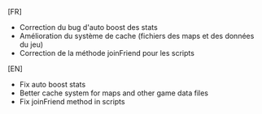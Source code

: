 [FR]

- Correction du bug d'auto boost des stats
- Amélioration du système de cache (fichiers des maps et des données du jeu)
- Correction de la méthode joinFriend pour les scripts

[EN]

- Fix auto boost stats
- Better cache system for maps and other game data files
- Fix joinFriend method in scripts
